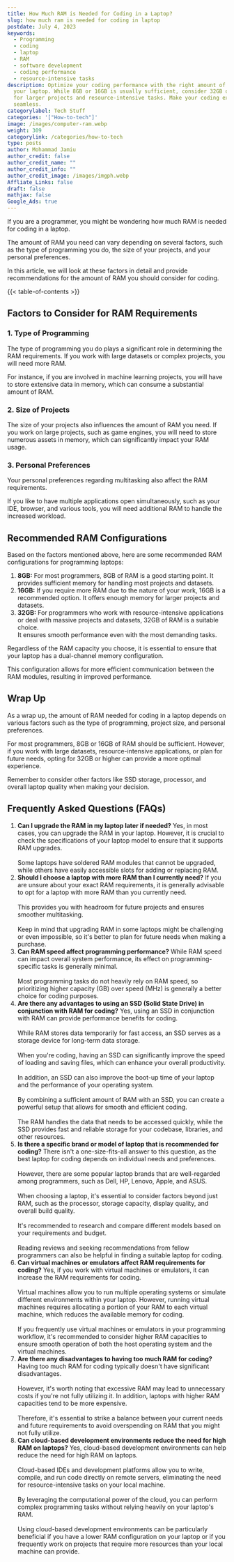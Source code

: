 ```yaml
---
title: How Much RAM is Needed for Coding in a Laptop?
slug: how much ram is needed for coding in laptop
postdate: July 4, 2023
keywords:
  - Programming
  - coding
  - laptop
  - RAM
  - software development
  - coding performance
  - resource-intensive tasks
description: Optimize your coding performance with the right amount of RAM in
  your laptop. While 8GB or 16GB is usually sufficient, consider 32GB or higher
  for larger projects and resource-intensive tasks. Make your coding experience
  seamless.
categorylabel: Tech Stuff
categories: '["How-to-tech"]'
image: /images/computer-ram.webp
weight: 309
categorylink: /categories/how-to-tech
type: posts
author: Mohammad Jamiu
author_credit: false
author_credit_name: ""
author_credit_info: ""
author_credit_image: /images/imgph.webp
Affliate_Links: false
draft: false
mathjax: false
Google_Ads: true
---
```

If you are a programmer, you might be wondering how much RAM is needed for coding in a laptop. 

The amount of RAM you need can vary depending on several factors, such as the type of programming you do, the size of your projects, and your personal preferences. 

In this article, we will look at these factors in detail and provide recommendations for the amount of RAM you should consider for coding.

{{< table-of-contents >}}

## **Factors to Consider for RAM Requirements**

### **1. Type of Programming**

The type of programming you do plays a significant role in determining the RAM requirements. If you work with large datasets or complex projects, you will need more RAM. 

For instance, if you are involved in machine learning projects, you will have to store extensive data in memory, which can consume a substantial amount of RAM.

### **2. Size of Projects**

The size of your projects also influences the amount of RAM you need. If you work on large projects, such as game engines, you will need to store numerous assets in memory, which can significantly impact your RAM usage.

### **3. Personal Preferences**

Your personal preferences regarding multitasking also affect the RAM requirements.

If you like to have multiple applications open simultaneously, such as your IDE, browser, and various tools, you will need additional RAM to handle the increased workload.

## **Recommended RAM Configurations**

Based on the factors mentioned above, here are some recommended RAM configurations for programming laptops:

1. **8GB:** For most programmers, 8GB of RAM is a good starting point. It provides sufficient memory for handling most projects and datasets.
2. **16GB:** If you require more RAM due to the nature of your work, 16GB is a recommended option. It offers enough memory for larger projects and datasets.
3. **32GB:** For programmers who work with resource-intensive applications or deal with massive projects and datasets, 32GB of RAM is a suitable choice. \
   It ensures smooth performance even with the most demanding tasks.

Regardless of the RAM capacity you choose, it is essential to ensure that your laptop has a dual-channel memory configuration. 

This configuration allows for more efficient communication between the RAM modules, resulting in improved performance.

## **Wrap Up**

As a wrap up, the amount of RAM needed for coding in a laptop depends on various factors such as the type of programming, project size, and personal preferences. 

For most programmers, 8GB or 16GB of RAM should be sufficient. However, if you work with large datasets, resource-intensive applications, or plan for future needs, opting for 32GB or higher can provide a more optimal experience. 

Remember to consider other factors like SSD storage, processor, and overall laptop quality when making your decision.

## **Frequently Asked Questions (FAQs)**

1. **Can I upgrade the RAM in my laptop later if needed?** Yes, in most cases, you can upgrade the RAM in your laptop. However, it is crucial to check the specifications of your laptop model to ensure that it supports RAM upgrades. \
   \
   Some laptops have soldered RAM modules that cannot be upgraded, while others have easily accessible slots for adding or replacing RAM.
2. **Should I choose a laptop with more RAM than I currently need?** If you are unsure about your exact RAM requirements, it is generally advisable to opt for a laptop with more RAM than you currently need. \
   \
   This provides you with headroom for future projects and ensures smoother multitasking. \
   \
   Keep in mind that upgrading RAM in some laptops might be challenging or even impossible, so it's better to plan for future needs when making a purchase.
3. **Can RAM speed affect programming performance?** While RAM speed can impact overall system performance, its effect on programming-specific tasks is generally minimal. \
   \
   Most programming tasks do not heavily rely on RAM speed, so prioritizing higher capacity (GB) over speed (MHz) is generally a better choice for coding purposes.
4. **Are there any advantages to using an SSD (Solid State Drive) in conjunction with RAM for coding?** Yes, using an SSD in conjunction with RAM can provide performance benefits for coding. \
   \
   While RAM stores data temporarily for fast access, an SSD serves as a storage device for long-term data storage. \
   \
   When you're coding, having an SSD can significantly improve the speed of loading and saving files, which can enhance your overall productivity. \
   \
   In addition, an SSD can also improve the boot-up time of your laptop and the performance of your operating system. \
   \
   By combining a sufficient amount of RAM with an SSD, you can create a powerful setup that allows for smooth and efficient coding. \
   \
   The RAM handles the data that needs to be accessed quickly, while the SSD provides fast and reliable storage for your codebase, libraries, and other resources.
5. **Is there a specific brand or model of laptop that is recommended for coding?** There isn't a one-size-fits-all answer to this question, as the best laptop for coding depends on individual needs and preferences. \
   \
   However, there are some popular laptop brands that are well-regarded among programmers, such as Dell, HP, Lenovo, Apple, and ASUS. \
   \
   When choosing a laptop, it's essential to consider factors beyond just RAM, such as the processor, storage capacity, display quality, and overall build quality.\
   \
   It's recommended to research and compare different models based on your requirements and budget. \
   \
   Reading reviews and seeking recommendations from fellow programmers can also be helpful in finding a suitable laptop for coding.
6. **Can virtual machines or emulators affect RAM requirements for coding?** Yes, if you work with virtual machines or emulators, it can increase the RAM requirements for coding. \
   \
   Virtual machines allow you to run multiple operating systems or simulate different environments within your laptop. However, running virtual machines requires allocating a portion of your RAM to each virtual machine, which reduces the available memory for coding. \
   \
   If you frequently use virtual machines or emulators in your programming workflow, it's recommended to consider higher RAM capacities to ensure smooth operation of both the host operating system and the virtual machines.
7. **Are there any disadvantages to having too much RAM for coding?** Having too much RAM for coding typically doesn't have significant disadvantages. \
   \
   However, it's worth noting that excessive RAM may lead to unnecessary costs if you're not fully utilizing it. In addition, laptops with higher RAM capacities tend to be more expensive. \
   \
   Therefore, it's essential to strike a balance between your current needs and future requirements to avoid overspending on RAM that you might not fully utilize.
8. **Can cloud-based development environments reduce the need for high RAM on laptops?** Yes, cloud-based development environments can help reduce the need for high RAM on laptops. \
   \
   Cloud-based IDEs and development platforms allow you to write, compile, and run code directly on remote servers, eliminating the need for resource-intensive tasks on your local machine. \
   \
   By leveraging the computational power of the cloud, you can perform complex programming tasks without relying heavily on your laptop's RAM. \
   \
   Using cloud-based development environments can be particularly beneficial if you have a lower RAM configuration on your laptop or if you frequently work on projects that require more resources than your local machine can provide.
